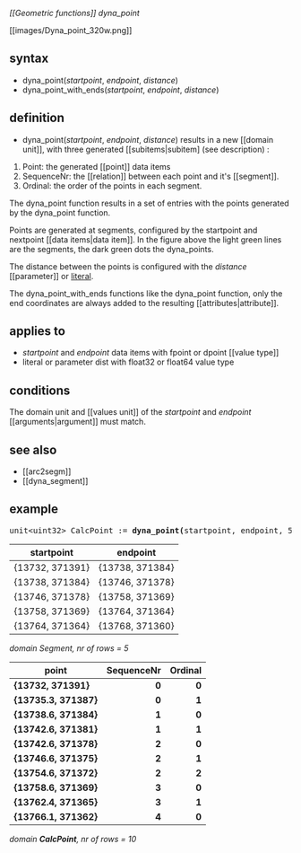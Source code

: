 *[[Geometric functions]] dyna_point*

[[images/Dyna_point_320w.png]]

## syntax

- dyna_point(*startpoint*, *endpoint*, *distance*)
- dyna_point_with_ends(*startpoint*, *endpoint*, *distance*)

## definition

- dyna_point(*startpoint*, *endpoint*, *distance*) results in a new [[domain unit]], with three generated [[subitems|subitem] (see description) :

1.  Point: the generated [[point]] data items
2.  SequenceNr: the [[relation]] between each point and it's [[segment]].
3.  Ordinal: the order of the points in each segment.

The dyna_point function results in a set of entries with the points generated by the dyna_point function.

Points are generated at segments, configured by the startpoint and nextpoint [[data items|data item]]. In the figure above the light green lines are the segments, the dark green dots the dyna_points.

The distance between the points is configured with the *distance* [[parameter]] or [literal](https://en.wikipedia.org/wiki/Literal_(computer_programming)).

The dyna_point_with_ends functions like the dyna_point function, only the end coordinates are always added to the resulting [[attributes|attribute]].

## applies to

- *startpoint* and *endpoint* data items with fpoint or dpoint [[value type]]
-  literal or parameter dist with float32 or float64 value type

## conditions

The domain unit and [[values unit]] of the *startpoint* and *endpoint* [[arguments|argument]] must match.

## see also

- [[arc2segm]]
- [[dyna_segment]]

## example
<pre>
unit&lt;uint32&gt; CalcPoint := <B>dyna_point(</B>startpoint, endpoint, 5f<B>)</B>;
</pre>

| startpoint      | endpoint        |
|-----------------|-----------------|
| {13732, 371391} | {13738, 371384} |
| {13738, 371384} | {13746, 371378} |
| {13746, 371378} | {13758, 371369} |
| {13758, 371369} | {13764, 371364} |
| {13764, 371364} | {13768, 371360} |

*domain Segment, nr of rows = 5*

| **point**             | **SequenceNr** | **Ordinal** |
|-----------------------|---------------:|------------:|
| **{13732, 371391}**   | **0**          | **0**       |
| **{13735.3, 371387}** | **0**          | **1**       |
| **{13738.6, 371384}** | **1**          | **0**       |
| **{13742.6, 371381}** | **1**          | **1**       |
| **{13742.6, 371378}** | **2**          | **0**       |
| **{13746.6, 371375}** | **2**          | **1**       |
| **{13754.6, 371372}** | **2**          | **2**       |
| **{13758.6, 371369}** | **3**          | **0**       |
| **{13762.4, 371365}** | **3**          | **1**       |
| **{13766.1, 371362}** | **4**          | **0**       |

*domain **CalcPoint**, nr of rows = 10*